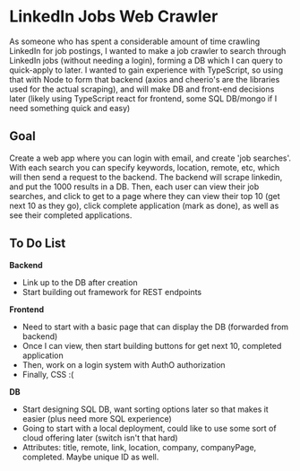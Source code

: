 # LinkedIn Jobs Web Crawler

As someone who has spent a considerable amount of time crawling LinkedIn for job postings, I wanted to make a job crawler to search through LinkedIn jobs (without needing a login), forming a DB which I can query to quick-apply to later. I wanted to gain experience with TypeScript, so using that with Node to form that backend (axios and cheerio's are the libraries used for the actual scraping), and will make DB and front-end decisions later (likely using TypeScript react for frontend, some SQL DB/mongo if I need something quick and easy)

## Goal

Create a web app where you can login with email, and create 'job searches'. With each search you can specify keywords, location, remote, etc, which will then send a request to the backend. The backend will scrape linkedin, and put the 1000 results in a DB. Then, each user can view their job searches, and click to get to a page where they can view their top 10 (get next 10 as they go), click complete application (mark as done), as well as see their completed applications.

## To Do List

**Backend**
- Link up to the DB after creation
- Start building out framework for REST endpoints

**Frontend**
- Need to start with a basic page that can display the DB (forwarded from backend)
- Once I can view, then start building buttons for get next 10, completed application
- Then, work on a login system with AuthO authorization
- Finally, CSS :(

**DB**
- Start designing SQL DB, want sorting options later so that makes it easier (plus need more SQL experience)
- Going to start with a local deployment, could like to use some sort of cloud offering later (switch isn't that hard)
- Attributes: title, remote, link, location, company, companyPage, completed. Maybe unique ID as well.
